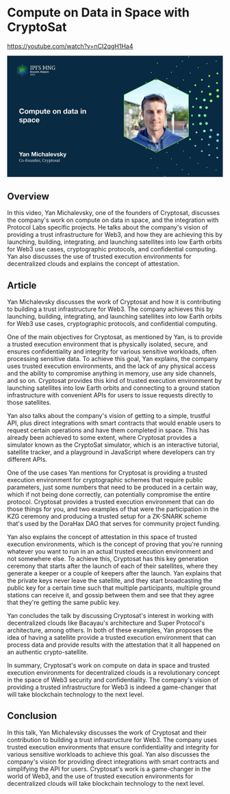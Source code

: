 # Compute on Data in Space with CryptoSat

<https://youtube.com/watch?v=nCI2qgH1Ha4>

![image for Compute on data in space - Yan Michalevsky](/thing23/nCI2qgH1Ha4.jpg?raw=true)

## Overview

In this video, Yan Michalevsky, one of the founders of Cryptosat, discusses the company's work on compute on data in space, and the integration with Protocol Labs specific projects. He talks about the company's vision of providing a trust infrastructure for Web3, and how they are achieving this by launching, building, integrating, and launching satellites into low Earth orbits for Web3 use cases, cryptographic protocols, and confidential computing. Yan also discusses the use of trusted execution environments for decentralized clouds and explains the concept of attestation.

## Article

Yan Michalevsky discusses the work of Cryptosat and how it is contributing to building a trust infrastructure for Web3. The company achieves this by launching, building, integrating, and launching satellites into low Earth orbits for Web3 use cases, cryptographic protocols, and confidential computing.

One of the main objectives for Cryptosat, as mentioned by Yan, is to provide a trusted execution environment that is physically isolated, secure, and ensures confidentiality and integrity for various sensitive workloads, often processing sensitive data. To achieve this goal, Yan explains, the company uses trusted execution environments, and the lack of any physical access and the ability to compromise anything in memory, use any side channels, and so on. Cryptosat provides this kind of trusted execution environment by launching satellites into low Earth orbits and connecting to a ground station infrastructure with convenient APIs for users to issue requests directly to those satellites.

Yan also talks about the company's vision of getting to a simple, trustful API, plus direct integrations with smart contracts that would enable users to request certain operations and have them completed in space. This has already been achieved to some extent, where Cryptosat provides a simulator known as the CryptoSat simulator, which is an interactive tutorial, satellite tracker, and a playground in JavaScript where developers can try different APIs.

One of the use cases Yan mentions for Cryptosat is providing a trusted execution environment for cryptographic schemes that require public parameters, just some numbers that need to be produced in a certain way, which if not being done correctly, can potentially compromise the entire protocol. Cryptosat provides a trusted execution environment that can do those things for you, and two examples of that were the participation in the KZG ceremony and producing a trusted setup for a ZK-SNARK scheme that's used by the DoraHax DAO that serves for community project funding.

Yan also explains the concept of attestation in this space of trusted execution environments, which is the concept of proving that you're running whatever you want to run in an actual trusted execution environment and not somewhere else. To achieve this, Cryptosat has this key generation ceremony that starts after the launch of each of their satellites, where they generate a keeper or a couple of keepers after the launch. Yan explains that the private keys never leave the satellite, and they start broadcasting the public key for a certain time such that multiple participants, multiple ground stations can receive it, and gossip between them and see that they agree that they're getting the same public key.

Yan concludes the talk by discussing Cryptosat's interest in working with decentralized clouds like Bacayau's architecture and Super Protocol's architecture, among others. In both of these examples, Yan proposes the idea of having a satellite provide a trusted execution environment that can process data and provide results with the attestation that it all happened on an authentic crypto-satellite.

In summary, Cryptosat's work on compute on data in space and trusted execution environments for decentralized clouds is a revolutionary concept in the space of Web3 security and confidentiality. The company's vision of providing a trusted infrastructure for Web3 is indeed a game-changer that will take blockchain technology to the next level. 

## Conclusion

In this talk, Yan Michalevsky discusses the work of Cryptosat and their contribution to building a trust infrastructure for Web3. The company uses trusted execution environments that ensure confidentiality and integrity for various sensitive workloads to achieve this goal. Yan also discusses the company's vision for providing direct integrations with smart contracts and simplifying the API for users. Cryptosat's work is a game-changer in the world of Web3, and the use of trusted execution environments for decentralized clouds will take blockchain technology to the next level.